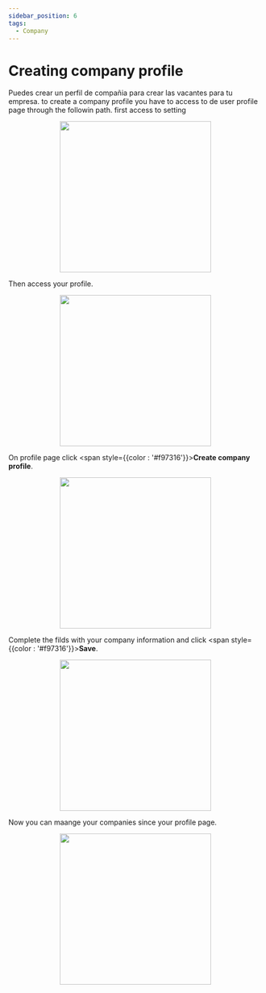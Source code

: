 ```yaml
---
sidebar_position: 6
tags:
  - Company
---
```


# Creating company profile

Puedes crear un perfil de compañia para crear las vacantes para tu empresa. to create a company profile you have to access to de user profile page through the followin path. first access to setting

<p align="center">
  <img src="/img/create-account/menu-button.png" width="300" />
</p>

Then access your profile.

<p align="center">
  <img src="/img/manage-personal-data/profile.png" width="300" />
</p>

On profile page click <span style={{color : '#f97316'}}>**Create company profile**</span>.

<p align="center">
  <img src="/img/create-company-profile/create-company-profile.png" width="300" />
</p>

Complete the filds with your company information and click <span style={{color : '#f97316'}}>**Save**</span>.

<p align="center">
  <img src="/img/create-company-profile/create-company-profile-2.png" width="300" />
</p>

Now you can maange your companies since your profile page.

<p align="center">
  <img src="/img/create-company-profile/manage-company-profile.png" width="300" />
</p>
